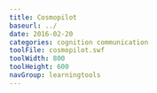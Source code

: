 ```yaml
---
title: Cosmopilot
baseurl: ../
date: 2016-02-20
categories: cognition communication
toolFile: cosmopilot.swf
toolWidth: 800
toolHeight: 600
navGroup: learningtools
---
```

